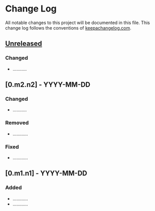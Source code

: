 # Change Log
All notable changes to this project will be documented in this file. This change log follows the conventions of [keepachangelog.com](http://keepachangelog.com/).

## [Unreleased]
### Changed
- ...........

## [0.m2.n2] - YYYY-MM-DD
### Changed
- ...........

### Removed
- ............

### Fixed
- ............

## [0.m1.n1] - YYYY-MM-DD
### Added
- ............
- ............

[Unreleased]: https://github.com/trycatcher/euler-clj/compare/0.m2.n2...HEAD
[0.m.n]: https://github.com/trycatcher/euler-clj/compare/0.m1.n1...0.m2.n2
